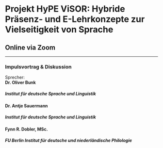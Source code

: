 # Projekt HyPE ViSOR: Hybride Präsenz- und E-Lehrkonzepte zur Vielseitigkeit von Sprache 
## Online via Zoom 
--- 
### Impulsvortrag & Diskussion 
Sprecher: \
**Dr. Oliver Bunk**  
##### Institut für deutsche Sprache und Linguistik 
**Dr. Antje Sauermann**  
##### Institut für deutsche Sprache und Linguistik 
**Fynn R. Dobler, MSc.**  
##### FU Berlin Institut für deutsche und niederländische Philologie